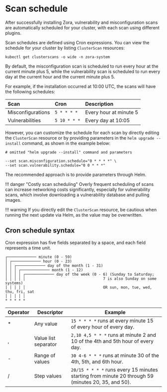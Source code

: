 # Scan schedule

After successfully installing Zora, vulnerability and misconfiguration scans are 
automatically scheduled for your cluster, with each scan using different plugins.

Scan schedules are defined using Cron expressions. 
You can view the schedule for your cluster by listing `ClusterScan` resources:

```shell
kubectl get clusterscans -o wide -n zora-system
```

By default, the misconfiguration scan is scheduled to run every hour at the current minute plus 5, 
while the vulnerability scan is scheduled to run every day at the current hour and the current minute plus 5.

For example, if the installation occurred at 10:00 UTC, the scans will have the following schedules:

| Scan              | Cron         | Description            |
|:------------------|:-------------|:-----------------------|
| Misconfigurations | `5 * * * *`  | Every hour at minute 5 |
| Vulnerabilities   | `5 10 * * *` | Every day at 10:05     |

However, you can customize the schedule for each scan 
by directly editing the `ClusterScan` resource 
or by providing parameters in the `helm upgrade --install` command, as shown in the example below:

```shell 
# omitted "helm upgrade --install" command and parameters

--set scan.misconfiguration.schedule="0 * * * *" \
--set scan.vulnerability.schedule="0 0 * * *"
```

The recommended approach is to provide parameters through Helm.

!!! danger "Costly scan scheduling"
    Overly frequent scheduling of scans can increase networking costs significantly, 
    especially for vulnerability scans, which involve downloading a vulnerability database and pulling images.

!!! warning
    If you directly edit the `ClusterScan` resource, be cautious when running the next update via Helm, as the value may be overwritten.

## Cron schedule syntax

Cron expression has five fields separated by a space, and each field represents a time unit.

```
┌───────────── minute (0 - 59)
│ ┌───────────── hour (0 - 23)
│ │ ┌───────────── day of the month (1 - 31)
│ │ │ ┌───────────── month (1 - 12)
│ │ │ │ ┌───────────── day of the week (0 - 6) (Sunday to Saturday;
│ │ │ │ │                                   7 is also Sunday on some systems)
│ │ │ │ │                                   OR sun, mon, tue, wed, thu, fri, sat
│ │ │ │ │
* * * * *
```

| Operator | Descriptor           | Example                                                                                            |
|----------|----------------------|----------------------------------------------------------------------------------------------------|
| *        | Any value            | `15 * * * *` runs at every minute 15 of every hour of every day.                                   |
| ,        | Value list separator | `2,10 4,5 * * *` runs at minute 2 and 10 of the 4th and 5th hour of every day.                     |
| -        | Range of values      | `30 4-6 * * *` runs at minute 30 of the 4th, 5th, and 6th hour.                                    |
| /        | Step values          | `20/15 * * * *` runs every 15 minutes starting from minute 20 through 59 (minutes 20, 35, and 50). |

